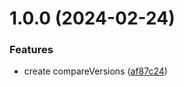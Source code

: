 # 1.0.0 (2024-02-24)


### Features

* create compareVersions ([af87c24](https://github.com/bchelkowski/compare-versions-roku/commit/af87c24473edd6e10a5bae20886f82d833bce904))

